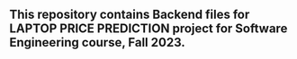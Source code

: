 ## This repository contains Backend files for LAPTOP PRICE PREDICTION project for Software Engineering course, Fall 2023.
